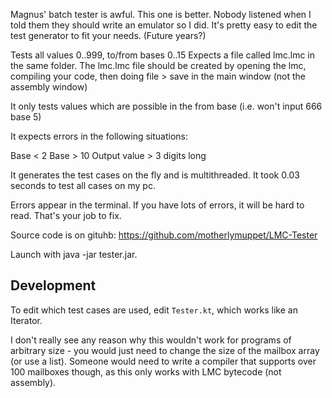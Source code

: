 Magnus' batch tester is awful. This one is better.
Nobody listened when I told them they should write an emulator so I did.
It's pretty easy to edit the test generator to fit your needs. (Future years?)

Tests all values 0..999, to/from bases 0..15
Expects a file called lmc.lmc in the same folder.
The lmc.lmc file should be created by opening the lmc, compiling your code, then doing file > save in the main window (not the assembly window)

It only tests values which are possible in the from base (i.e. won't input 666 base 5)

It expects errors in the following situations:

Base < 2
Base > 10
Output value > 3 digits long

It generates the test cases on the fly and is multithreaded. It took 0.03 seconds to test all cases on my pc.

Errors appear in the terminal. If you have lots of errors, it will be hard to read. That's your job to fix.

Source code is on gituhb: https://github.com/motherlymuppet/LMC-Tester

Launch with java -jar tester.jar.


## Development
To edit which test cases are used, edit `Tester.kt`, which works like an Iterator.

I don't really see any reason why this wouldn't work for programs of arbitrary size - you would just need to change the size of the mailbox array (or use a list). Someone would need to write a compiler that supports over 100 mailboxes though, as this only works with LMC bytecode (not assembly).
